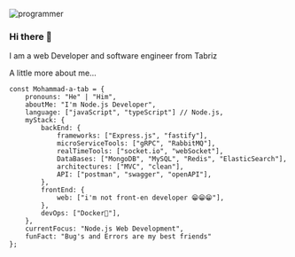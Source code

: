 ![programmer](https://user-images.githubusercontent.com/116511190/222435532-891221da-8a5d-41e7-82f7-1fe02700f04e.png)
### Hi there 👋
I am a web Developer and software engineer from Tabriz

 A little more about me...

    const Mohammad-a-tab = {     
        pronouns: "He" | "Him",     
        aboutMe: "I'm Node.js Developer",
        language: ["javaScript", "typeScript"] // Node.js,         
        myStack: {             
            backEnd: {             
                frameworks: ["Express.js", "fastify"],                   
                microServiceTools: ["gRPC", "RabbitMQ"],
                realTimeTools: ["socket.io", "webSocket"],
                DataBases: ["MongoDB", "MySQL", "Redis", "ElasticSearch"],
                architectures: ["MVC", "clean"],
                API: ["postman", "swagger", "openAPI"],
            },         
            frontEnd: {             
                web: ["i'm not front-en developer 😁😁😁"],         
            },         
            devOps: ["Docker🐳"],               
        },    
        currentFocus: "Node.js Web Development",     
        funFact: "Bug's and Errors are my best friends" 
    };
